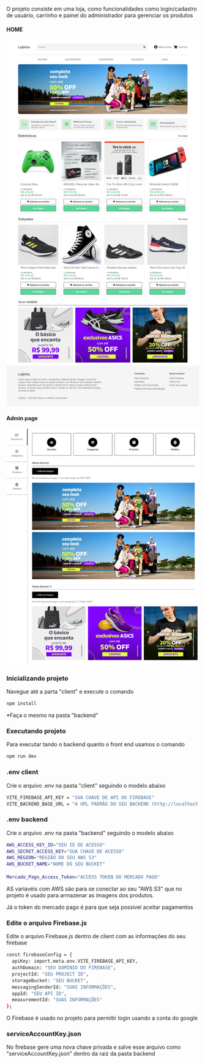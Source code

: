 O projeto consiste em uma loja, como funcionalidades como login/cadastro de usuário, carrinho e painel do administrador para gerenciar os produtos

#### HOME
![home](Images/Home.png)

#### Admin page
![admin](Images/Admin.png)


### Inicializando projeto

Navegue até a parta "client" e execute o comando

```bash
npm install
```

*Faça o mesmo na pasta "backend"

### Executando projeto

Para executar tando o backend quanto o front end usamos o comando

```bash
npm run dev
```

### .env client
Crie o arquivo .env na pasta "client" seguindo o modelo abaixo

```bash
VITE_FIREBASE_API_KEY = "SUA CHAVE DE API DO FIREBASE"
VITE_BACKEND_BASE_URL = "A URL PADRÂO DO SEU BACKEND (http://localhost:8000)"
```

### .env backend
Crie o arquivo .env na pasta "backend" seguindo o modelo abaixo

```bash
AWS_ACCESS_KEY_ID="SEU ID DE ACESSO" 
AWS_SECRET_ACCESS_KEY="SUA CHAVE DE ACESSO"
AWS_REGION="REGIÃO DO SEU AWS S3"
AWS_BUCKET_NAME="NOME DO SEU BUCKET"

Mercado_Pago_Access_Token="ACCESS TOKEN DO MERCADO PAGO"
```

AS variavéis com AWS são para se conectar ao seu "AWS S3" que no projeto é usado para armazenar as imagens dos produtos.

Já o token do mercado pago é para que seja possivel aceitar pagamentos

### Edite o arquivo Firebase.js 
Edite o arquivo Firebase.js dentro de client com as informações do seu firebase

```bash
const firebaseConfig = {
  apiKey: import.meta.env.VITE_FIREBASE_API_KEY,
  authDomain: "SEU DOMINIO DO FIREBASE",
  projectId: "SEU PROJECT ID",
  storageBucket: "SEU BUCKET",
  messagingSenderId: "SUAS INFORMAÇÕES",
  appId: "SEU API ID",
  measurementId: "SUAS INFORMAÇÕES"
};
```
O Firebase é usado no projeto para permitir login usando a conta do google

### serviceAccountKey.json
No firebase gere uma nova chave privada e salve esse arquivo como "serviceAccountKey.json" dentro da raiz da pasta backend





